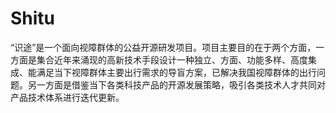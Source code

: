 # Shitu
“识途”是一个面向视障群体的公益开源研发项目。项目主要目的在于两个方面，一方面是集合近年来涌现的高新技术手段设计一种独立、方面、功能多样、高度集成、能满足当下视障群体主要出行需求的导盲方案，已解决我国视障群体的出行问题。另一方面是借鉴当下各类科技产品的开源发展策略，吸引各类技术人才共同对产品技术体系进行迭代更新。
